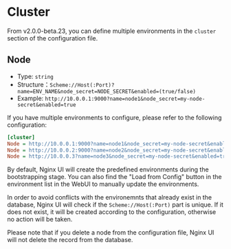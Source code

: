 # Cluster
From v2.0.0-beta.23, you can define multiple environments in the `cluster` section of the configuration file.

## Node
- Type: `string`
- Structure：`Scheme://Host(:Port)?name=ENV_NAME&node_secret=NODE_SECRET&enabled=(true/false)`
- Example: `http://10.0.0.1:9000?name=node1&node_secret=my-node-secret&enabled=true`

If you have multiple environments to configure, please refer to the following configuration:
```ini
[cluster]
Node = http://10.0.0.1:9000?name=node1&node_secret=my-node-secret&enabled=true
Node = http://10.0.0.2:9000?name=node2&node_secret=my-node-secret&enabled=false
Node = http://10.0.0.3?name=node3&node_secret=my-node-secret&enabled=true
```

By default, Nginx UI will create the predefined environments during the bootstrapping stage.
You can also find the "Load from Config" button in the environment list in the WebUI to manually update the environments.

In order to avoid conflicts with the environemnts that already exist in the database,
Nginx UI will check if the `Scheme://Host(:Port)` part is unique.
If it does not exist, it will be created according to the configuration, otherwise no action will be taken.

Please note that if you delete a node from the configuration file, Nginx UI will not delete the record from the database.
